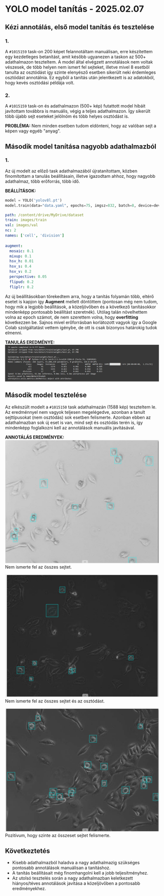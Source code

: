 # YOLO model tanítás - 2025.02.07

## Kézi annotálás, első model tanítás és tesztelése

### 1.
A ```#1015159``` task-on 200 képet felannotáltam manuálisan, erre készítettem egy kezdetleges betanítást, amit később ugyanezen a taskon az 500+ adathalmazon teszteltem. A model által elvégzett annotálások nem voltak vészesek, de több helyen nem ismert fel sejteket, illetve mivel 8 esetből tanulta az osztódást így szinte elenyésző esetben sikerült neki érdemleges osztódást annotálnia. Ez egyből a tanítás után jelentkezett is az adatokból, hogy kevés osztódási példája volt.

### 2.
A ```#1015159``` task-on és adathalmazon (500+ kép) futattott model hibáit javítottam továbbra is manuális, végig a teljes adathalmazon. Így sikerült több újabb sejt eseteket jelölnöm és több helyes osztódást is.

**PROBLÉMA:** Nem minden esetben tudom eldönteni, hogy az valóban sejt a képen vagy egyéb "anyag".

## Második model tanítása nagyobb adathalmazból

### 1.
Az új modelt az előző task adathalmazából újratanítottam, közben finomítottam a tanulás beállításain, illetve igazodtam ahhoz, hogy nagyobb adathalmaz, több erőforrás, több idő.

**BEÁLLÍTÁSOK:**
```python
model = YOLO('yolov8l.pt')
model.train(data="data.yaml", epochs=75, imgsz=832, batch=8, device=device, augment=True)
```

```yaml
path: /content/drive/MyDrive/dataset
train: images/train
val: images/val
nc: 2
names: ['cell', 'division']

augment:
  mosaic: 0.1
  mixup: 0.1
  hsv_h: 0.01
  hsv_s: 0.4
  hsv_v: 0.2
  perspective: 0.05
  flipud: 0.2
  fliplr: 0.2
```

Az új beállításokban törekedtem arra, hogy a tanítás folyamán több, eltérő esetet is kapjon így **Augment** mellett döntöttem (pontosan még nem tudom, hogy mik a legjobb beállítások, a közeljövőben és a következő tanításokkor mindenképp pontosabb beállítást szeretnék).
Utólag talán növelhettem volna az epoch számot, de nem szerettem volna, hogy **overfitting** következzen be.
Sajnos mivel erőforrásban korlátozott vagyok így a Google Colab szolgáltatást vettem igénybe, de ott is csak bizonyos határokig tudok elmenni.

**TANULÁS EREDMÉNYE:**
!["result"](/trains/2025-02-07/images/last_train_result.png)

## Második model tesztelése

Az elkészült modelt a ```#1015150``` task adathalmazán (1588 kép) teszteltem le. Az eredménnyel nem vagyok teljesen megelégedve, azonban a tanult sejttípusokat (nem osztódás) sok esetben felismerte. Azonban ebben az adathalmazban sok új eset is van, mind sejt és osztódás terén is, így mindenképp foglalkozni kell az annotálások manuális javításával.

**ANNOTÁLÁS EREDMÉNYEK:**
!["example_1"](/trains/2025-02-07/images/example_1.png)
Nem ismerte fel az összes sejtet.

!["example_2"](/trains/2025-02-07/images/example_2.png)
Nem ismerte fel az összes sejtet és az osztódást.

!["example_3"](/trains/2025-02-07/images/example_3.png)
Pozitívum, hogy szinte az összeset sejtet felismerte.

## Következtetés

- Kisebb adathalmazból haladva a nagy adathalmazig szükséges pontosabb annotálások manuálisan a tanításhoz.
- A tanítás beállításait még finomhangolni kell a jobb teljesítményhez.
- Az utolsó tesztelés során a nagy adathalmazban keletkezett hiányos/téves annotálások javítása a közeljövőben a pontosabb eredményekhez.